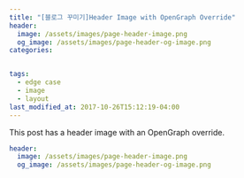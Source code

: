 ```yaml
---
title: "[블로그 꾸미기]Header Image with OpenGraph Override"
header:
  image: /assets/images/page-header-image.png
  og_image: /assets/images/page-header-og-image.png
categories: 


tags:
  - edge case
  - image
  - layout
last_modified_at: 2017-10-26T15:12:19-04:00
---
```


This post has a header image with an OpenGraph override.

```yaml
header:
  image: /assets/images/page-header-image.png
  og_image: /assets/images/page-header-og-image.png
```